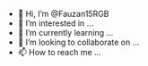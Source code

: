 - 👋 Hi, I’m @Fauzan15RGB
- 👀 I’m interested in ...
- 🌱 I’m currently learning ...
- 💞️ I’m looking to collaborate on ...
- 📫 How to reach me ...

<!---
Fauzan15RGB/Fauzan15RGB is a ✨ special ✨ repository because its `README.md` (this file) appears on your GitHub profile.
You can click the Preview link to take a look at your changes.
--->
